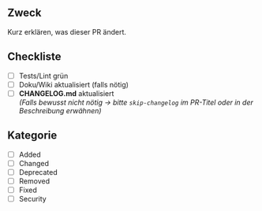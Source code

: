 ## Zweck
Kurz erklären, was dieser PR ändert.

## Checkliste
- [ ] Tests/Lint grün
- [ ] Doku/Wiki aktualisiert (falls nötig)
- [ ] **CHANGELOG.md** aktualisiert  
  *(Falls bewusst nicht nötig → bitte `skip-changelog` im PR-Titel oder in der Beschreibung erwähnen)*

## Kategorie
- [ ] Added
- [ ] Changed
- [ ] Deprecated
- [ ] Removed
- [ ] Fixed
- [ ] Security
